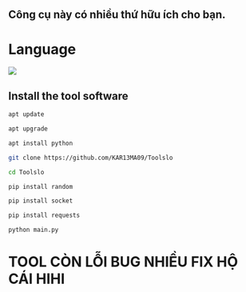 ##  Công cụ này có nhiều thứ hữu ích cho bạn.
# Language</br>

 <img src="https://img.shields.io/badge/Python-FFDD00?style=for-the-badge&logo=python&logoColor=blue"/></br>
</div>

## Install the tool software 

```sh
apt update

apt upgrade

apt install python

git clone https://github.com/KAR13MA09/Toolslo

cd Toolslo

pip install random

pip install socket

pip install requests

python main.py
```

# TOOL CÒN LỖI BUG NHIỀU FIX HỘ CÁI HIHI
